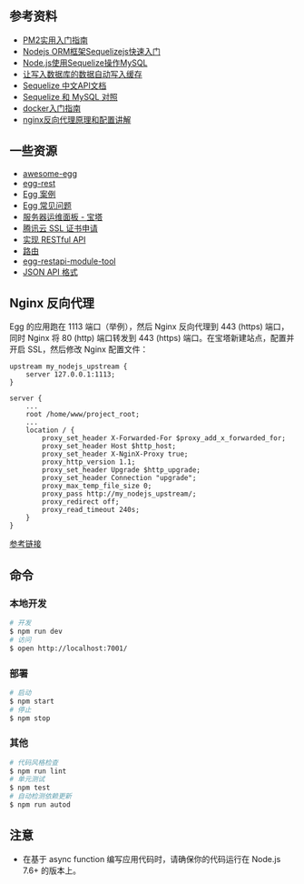 ## 参考资料
- [PM2实用入门指南](http://imweb.io/topic/57c8cbb27f226f687b365636)
- [Nodejs ORM框架Sequelizejs快速入门](http://hopperclouds.github.io/2016/09/12/Nodejs-ORM%E6%A1%86%E6%9E%B6Sequelizejs%E5%BF%AB%E9%80%9F%E5%85%A5%E9%97%A8/)
- [Node.js使用Sequelize操作MySQL](http://www.w3clog.com/21.html)
- [让写入数据库的数据自动写入缓存](https://cnodejs.org/topic/58d5e84ee9ab80d02d377066)
- [Sequelize 中文API文档](https://itbilu.com/nodejs/npm/VkYIaRPz-.html)
- [Sequelize 和 MySQL 对照](https://segmentfault.com/a/1190000003987871#articleHeader11)
- [docker入门指南](https://docker.rails365.net/chapters/1.html)
- [nginx反向代理原理和配置讲解](http://www.cnblogs.com/anruy/p/4989161.html)

## 一些资源
- [awesome-egg](https://github.com/eggjs/awesome-egg)
- [egg-rest](https://github.com/eggjs/egg-rest)
- [Egg 案例](https://github.com/eggjs/examples)
- [Egg 常见问题](https://eggjs.org/zh-cn/faq.html)
- [服务器运维面板 - 宝塔](https://www.bt.cn/)
- [腾讯云 SSL 证书申请](https://console.cloud.tencent.com/ssl)
- [实现 RESTful API](https://eggjs.org/zh-cn/tutorials/restful.html)
- [路由](https://eggjs.org/zh-cn/basics/router.html)
- [egg-restapi-module-tool](https://github.com/fomenyesu/egg-restapi-module-tool)
- [JSON API 格式](http://jsonapi.org.cn/format/)

## Nginx 反向代理
Egg 的应用跑在 1113 端口（举例），然后 Nginx 反向代理到 443 (https) 端口， 同时 Nginx 将 80 (http) 端口转发到 443 (https) 端口。在宝塔新建站点，配置并开启 SSL，然后修改 Nginx 配置文件：
```
upstream my_nodejs_upstream {
    server 127.0.0.1:1113;
}

server {
    ...    
    root /home/www/project_root;
    ...
    location / {
        proxy_set_header X-Forwarded-For $proxy_add_x_forwarded_for;
        proxy_set_header Host $http_host;
        proxy_set_header X-NginX-Proxy true;
        proxy_http_version 1.1;
        proxy_set_header Upgrade $http_upgrade;
        proxy_set_header Connection "upgrade";
        proxy_max_temp_file_size 0;
        proxy_pass http://my_nodejs_upstream/;
        proxy_redirect off;
        proxy_read_timeout 240s;
    }
}
```
[参考链接](http://imweb.io/topic/57c8cbb27f226f687b365636)

## 命令
### 本地开发

```bash
# 开发
$ npm run dev
# 访问
$ open http://localhost:7001/
```

### 部署

```bash
# 启动
$ npm start
# 停止
$ npm stop
```

### 其他
```bash
# 代码风格检查
$ npm run lint
# 单元测试
$ npm test
# 自动检测依赖更新
$ npm run autod
```

## 注意
- 在基于 async function 编写应用代码时，请确保你的代码运行在 Node.js 7.6+ 的版本上。